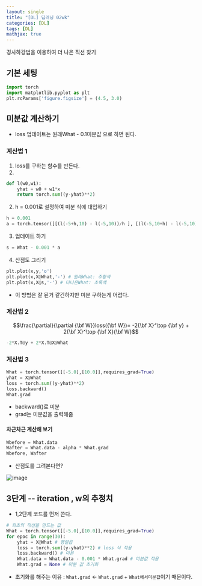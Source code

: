 ```yaml
---
layout: single
title: "[DL] 딥러닝 02wk"
categories: [DL]
tags: [DL]
mathjax: true
---
```

경사하강법을 이용하여 더 나은 직선 찾기

## 기본 세팅

``` python
import torch
import matplotlib.pyplot as plt
plt.rcParams['figure.figsize'] = (4.5, 3.0)
```

## 미분값 계산하기
- loss 업데이트는 원래What - 0.1미분값 으로 하면 된다.

### 계산법 1

1. loss를 구하는 함수를 만든다.
2. 
``` python
def l(w0,w1):
    yhat = w0 + w1*x
    return torch.sum((y-yhat)**2)
```

2. h = 0.001로 설정하여 미분 식에 대입하기

```python
h = 0.001
a = torch.tensor([[(l(-5+h,10) - l(-5,10))/h ], [(l(-5,10+h) - l(-5,10))/h]])
```
3. 업데이트 하기

```python
s = What - 0.001 * a
```

4. 산점도 그리기

```python
plt.plot(x,y,'o')
plt.plot(x,X@What,'-') # 원래What: 주황색
plt.plot(x,X@s,'-') # 더나은What: 초록색
```

- 이 방법은 잘 된거 같긴하지만 미분 구하는게 어렵다.

### 계산법 2

$$\frac{\partial}{\partial {\bf W}}loss({\bf W})= -2{\bf X}^\top {\bf y} + 2{\bf X}^\top {\bf X}{\bf W}$$

```python
-2*X.T@y + 2*X.T@X@What
```

### 계산법 3

```python
What = torch.tensor([[-5.0],[10.0]],requires_grad=True)
yhat = X@What
loss = torch.sum((y-yhat)**2)
loss.backward()
What.grad
```
- backward()로 미분
- grad는 미분값을 출력해줌

#### 차근차근 계산해 보기

```python
Wbefore = What.data
Wafter = What.data - alpha * What.grad
Wbefore, Wafter
```
- 산점도를 그려본다면?

![image](https://github.com/user-attachments/assets/64bf1325-e005-42bb-836a-e961dd40bcab)


## 3단계 -- iteration , w의 추정치

- 1,2단계 코드를 먼저 쓴다.

```python
# 최초의 직선을 만드는 값
What = torch.tensor([[-5.0],[10.0]],requires_grad=True)
for epoc in range(30):
    yhat = X@What # 행렬곱
    loss = torch.sum((y-yhat)**2) # loss 식 적용
    loss.backward() # 미분
    What.data = What.data - 0.001 * What.grad # 미분값 적용
    What.grad = None # 미분 값 초기화
```
- 초기화를 해주는 이유 : `What.grad` $\leftarrow$ `What.grad` + `What에서미분값`이기 때문이다.













